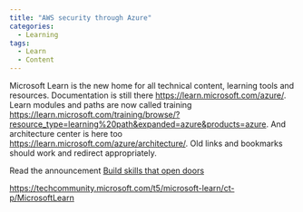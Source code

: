 ```yaml
---
title: "AWS security through Azure"
categories:
  - Learning
tags:
  - Learn
  - Content
---
```


Microsoft Learn is the new home for all technical content, learning tools and resources. Documentation is still there https://learn.microsoft.com/azure/. Learn modules and paths are now called training https://learn.microsoft.com/training/browse/?resource_type=learning%20path&expanded=azure&products=azure. And architecture center is here too https://learn.microsoft.com/azure/architecture/. Old links and bookmarks should work and redirect appropriately. 


Read the announcement [Build skills that open doors](https://techcommunity.microsoft.com/t5/microsoft-learn-blog/build-skills-that-open-doors-with-microsoft-learn/ba-p/3614011?wt.mc_id=pdebruin_content_blog_cnl_csasci)



https://techcommunity.microsoft.com/t5/microsoft-learn/ct-p/MicrosoftLearn